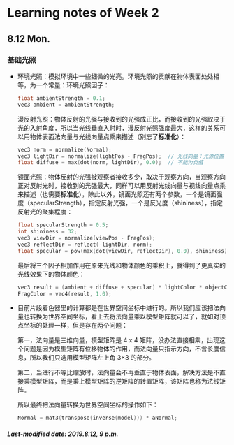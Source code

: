 # Learning notes of Week 2

## 8.12 Mon.

### 基础光照

+ 环境光照：模拟环境中一些细微的光亮。环境光照的贡献在物体表面处处相等，为一个常量：环境光照因子：

  ```c++
  float ambientStrength = 0.1;
  vec3 ambient = ambientStrength;
  ```

  漫反射光照：物体反射的光强与接收到的光强成正比，而接收到的光强取决于光的入射角度，所以当光线垂直入射时，漫反射光照强度最大，这样的关系可以用物体表面法向量与光线向量点乘来描述（别忘了**标准化**）：

  ```c++
  vec3 norm = normalize(Normal);
  vec3 lightDir = normalize(lightPos - FragPos);  // 光线向量：光源位置 - 物体表面某点位置
  float diffuse = max(dot(norm, lightDir), 0.0);  // 不能为负值
  ```

  镜面光照：物体反射的光强被观察者接收多少，取决于观察方向，当观察方向正对反射光时，接收到的光强最大，同样可以用反射光线向量与视线向量点乘来描述（也需要**标准化**），除此以外，镜面光照还有两个参数，一个是镜面强度（specularStrength），指定反射光强，一个是反光度（shininess），指定反射光的聚集程度：

  ```c++
  float specularStrength = 0.5;
  int shininess = 32;
  vec3 viewDir = normalize(viewPos - FragPos);
  vec3 reflectDir = reflect(-lightDir, norm);
  float specular = pow(max(dot(viewDir, reflectDir), 0.0), shininess) * specularStrength;
  ```

  最后将三个因子相加作用在原来光线和物体颜色的乘积上，就得到了更真实的光线效果下的物体颜色：

  ```c++
  vec3 result = (ambient + diffuse + specular) * lightColor * objectColor;
  FragColor = vec4(result, 1.0);
  ```

+ 目前片段着色器里的计算都是在世界空间坐标中进行的。所以我们应该把法向量也转换为世界空间坐标，看上去将法向量乘以模型矩阵就可以了，就如对顶点坐标的处理一样，但是存在两个问题：

  第一，法向量是三维向量，模型矩阵是 4 x 4 矩阵，没办法直接相乘，出现这个问题是因为模型矩阵有位移物体的作用，而法向量只指示方向，不含长度信息，所以我们只选用模型矩阵左上角 3×3 的部分。

  第二，当进行不等比缩放时，法向量会不再垂直于物体表面，解决方法是不直接乘模型矩阵，而是乘上模型矩阵的逆矩阵的转置矩阵，该矩阵也称为法线矩阵。

  所以最终把法向量转换为世界空间坐标的操作如下：

  ```c++
  Normal = mat3(transpose(inverse(model))) * aNormal;
  ```

##### Last-modified date: 2019.8.12, 9 p.m.